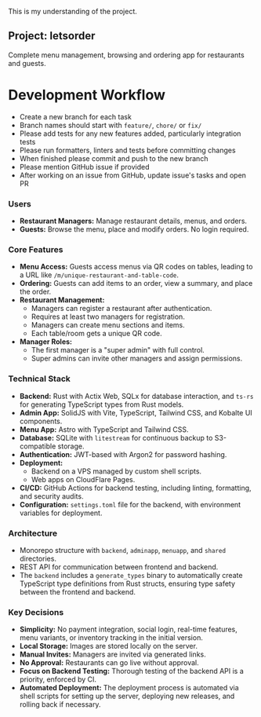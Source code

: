 This is my understanding of the project.

## Project: letsorder

Complete menu management, browsing and ordering app for restaurants and guests.

# Development Workflow
- Create a new branch for each task
- Branch names should start with `feature/`, `chore/` or `fix/`
- Please add tests for any new features added, particularly integration tests
- Please run formatters, linters and tests before committing changes
- When finished please commit and push to the new branch
- Please mention GitHub issue if provided
- After working on an issue from GitHub, update issue's tasks and open PR

### Users

*   **Restaurant Managers:** Manage restaurant details, menus, and orders.
*   **Guests:** Browse the menu, place and modify orders. No login required.

### Core Features

*   **Menu Access:** Guests access menus via QR codes on tables, leading to a URL like `/m/unique-restaurant-and-table-code`.
*   **Ordering:** Guests can add items to an order, view a summary, and place the order.
*   **Restaurant Management:**
    *   Managers can register a restaurant after authentication.
    *   Requires at least two managers for registration.
    *   Managers can create menu sections and items.
    *   Each table/room gets a unique QR code.
*   **Manager Roles:**
    *   The first manager is a "super admin" with full control.
    *   Super admins can invite other managers and assign permissions.

### Technical Stack

*   **Backend:** Rust with Actix Web, SQLx for database interaction, and `ts-rs` for generating TypeScript types from Rust models.
*   **Admin App:** SolidJS with Vite, TypeScript, Tailwind CSS, and Kobalte UI components.
*   **Menu App:** Astro with TypeScript and Tailwind CSS.
*   **Database:** SQLite with `litestream` for continuous backup to S3-compatible storage.
*   **Authentication:** JWT-based with Argon2 for password hashing.
*   **Deployment:**
    *   Backend on a VPS managed by custom shell scripts.
    *   Web apps on CloudFlare Pages.
*   **CI/CD:** GitHub Actions for backend testing, including linting, formatting, and security audits.
*   **Configuration:** `settings.toml` file for the backend, with environment variables for deployment.

### Architecture

*   Monorepo structure with `backend`, `adminapp`, `menuapp`, and `shared` directories.
*   REST API for communication between frontend and backend.
*   The `backend` includes a `generate_types` binary to automatically create TypeScript type definitions from Rust structs, ensuring type safety between the frontend and backend.

### Key Decisions

*   **Simplicity:** No payment integration, social login, real-time features, menu variants, or inventory tracking in the initial version.
*   **Local Storage:** Images are stored locally on the server.
*   **Manual Invites:** Managers are invited via generated links.
*   **No Approval:** Restaurants can go live without approval.
*   **Focus on Backend Testing:** Thorough testing of the backend API is a priority, enforced by CI.
*   **Automated Deployment:** The deployment process is automated via shell scripts for setting up the server, deploying new releases, and rolling back if necessary.
